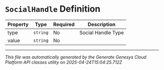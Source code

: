 # `SocialHandle` Definition

| Property | Type | Required | Description |
|----------|------|----------|-------------|
| type | `string` | No | Social Handle Type |
| value | `string` | No |  |

---

*This file was automatically generated by the Generate Genesys Cloud Platform API classes utility on 2025-04-24T15:04:25.712Z*